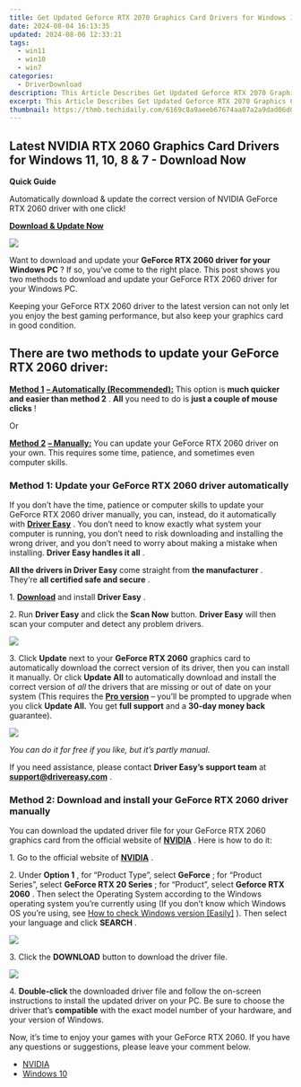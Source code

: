 ```yaml
---
title: Get Updated Geforce RTX 2070 Graphics Card Drivers for Windows 11/8/7 Systems
date: 2024-08-04 16:13:35
updated: 2024-08-06 12:33:21
tags:
  - win11
  - win10
  - win7
categories:
  - DriverDownload
description: This Article Describes Get Updated Geforce RTX 2070 Graphics Card Drivers for Windows 11/8/7 Systems
excerpt: This Article Describes Get Updated Geforce RTX 2070 Graphics Card Drivers for Windows 11/8/7 Systems
thumbnail: https://thmb.techidaily.com/6169c8a9aeeb67674aa07a2a9dad06d0ae5fef5e196eb54e46717e8334c8bace.jpg
---
```


## Latest NVIDIA RTX 2060 Graphics Card Drivers for Windows 11, 10, 8 & 7 - Download Now

**Quick Guide**

 Automatically download & update the correct version of NVIDIA GeForce RTX 2060 driver with one click!

[**Download & Update Now**](https://tools.techidaily.com/drivereasy/download/)

![](https://images.drivereasy.com/wp-content/uploads/2019/03/image-69.png)

 Want to download and update your **GeForce RTX 2060 driver for your Windows PC** ? If so, you’ve come to the right place. This post shows you two methods to download and update your GeForce RTX 2060 driver for your Windows PC.

 Keeping your GeForce RTX 2060 driver to the latest version can not only let you enjoy the best gaming performance, but also keep your graphics card in good condition.

## **There are two methods to update your GeForce RTX 2060 driver:**

**[Method 1](https://tools.techidaily.com/drivereasy/download/)** [](https://tools.techidaily.com/drivereasy/download/) **[– Automatically (Recommended):](https://tools.techidaily.com/drivereasy/download/)**  This option is **much quicker and easier than method 2** . **All** you need to do is **just a couple of mouse clicks** !

Or

**[Method 2](https://tools.techidaily.com/drivereasy/download/)** [](https://tools.techidaily.com/drivereasy/download/) **[– Manually:](https://tools.techidaily.com/drivereasy/download/)**  You can update your GeForce RTX 2060 driver on your own. This requires some time, patience, and sometimes even computer skills.

### Method 1: Update your GeForce RTX 2060 driver automatically

 If you don’t have the time, patience or computer skills to update your GeForce RTX 2060 driver manually, you can, instead, do it automatically with **[Driver Easy](https://tools.techidaily.com/drivereasy/download/)**  . You don’t need to know exactly what system your computer is running, you don’t need to risk downloading and installing the wrong driver, and you don’t need to worry about making a mistake when installing. **Driver Easy handles it all** .

**All the drivers in Driver Easy** come straight from **the manufacturer** . They‘re **all certified safe and secure** .

 1\. **[Download](https://tools.techidaily.com/drivereasy/download/)**  and install **Driver Easy** .

 2\. Run **Driver Easy** and click the **Scan Now** button. **Driver Easy** will then scan your computer and detect any problem drivers.

![](https://images.drivereasy.com/wp-content/uploads/2019/03/image-84.png)

 3\. Click **Update** next to your **GeForce RTX 2060** graphics card to automatically download the correct version of its driver, then you can install it manually. Or click **Update All** to automatically download and install the correct version of _all_ the drivers that are missing or out of date on your system (This requires the **[Pro version](https://tools.techidaily.com/drivereasy/download/)**  – you’ll be prompted to upgrade when you click **Update All.**  You get **full support** and a **30-day money back** guarantee).

![](https://images.drivereasy.com/wp-content/uploads/2019/03/image-85.png)

_You can do it for free if you like, but it’s partly manual._

 If you need assistance, please contact **Driver Easy’s support team** at **[support@drivereasy.com](https://tools.techidaily.com/drivereasy/download/)**  .

### Method 2: Download and install your GeForce RTX 2060 driver manually

 You can download the updated driver file for your GeForce RTX 2060 graphics card from the official website of **[NVIDIA](https://tools.techidaily.com/drivereasy/download/)**  . Here is how to do it:

 1\. Go to the official website of **[NVIDIA](https://tools.techidaily.com/drivereasy/download/)**  .

 2\. Under **Option 1** , for “Product Type”, select **GeForce** ; for “Product Series”, select **GeForce RTX 20 Series** ; for “Product”, select **Geforce RTX 2060** . Then select the Operating System according to the Windows operating system you’re currently using (If you don’t know which Windows OS you’re using, see [ How to check Windows version \[Easily\]](https://tools.techidaily.com/drivereasy/download/) ). Then select your language and click **SEARCH** .

![](https://images.drivereasy.com/wp-content/uploads/2019/03/image-90.png)

 3\. Click the **DOWNLOAD** button to download the driver file.

![](https://images.drivereasy.com/wp-content/uploads/2019/03/image-91.png)

 4\. **Double-click** the downloaded driver file and follow the on-screen instructions to install the updated driver on your PC. Be sure to choose the driver that’s **compatible** with the exact model number of your hardware, and your version of Windows.

 Now, it’s time to enjoy your games with your GeForce RTX 2060\. If you have any questions or suggestions, please leave your comment below.

* [NVIDIA](https://tools.techidaily.com/drivereasy/download/)
* [Windows 10](https://tools.techidaily.com/drivereasy/download/)

<ins class="adsbygoogle"
     style="display:block"
     data-ad-format="autorelaxed"
     data-ad-client="ca-pub-7571918770474297"
     data-ad-slot="1223367746"></ins>



<ins class="adsbygoogle"
     style="display:block"
     data-ad-client="ca-pub-7571918770474297"
     data-ad-slot="8358498916"
     data-ad-format="auto"
     data-full-width-responsive="true"></ins>
